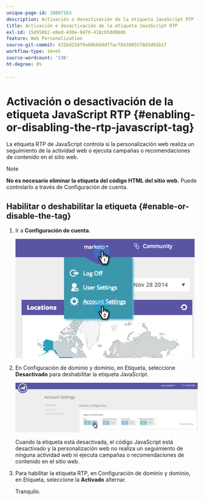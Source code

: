 ```yaml
---
unique-page-id: 10097163
description: Activación o desactivación de la etiqueta JavaScript RTP - Documentos de Marketo - Documentación del producto
title: Activación o desactivación de la etiqueta JavaScript RTP
exl-id: 15d958b2-e8ed-430e-947d-418cb5dd060b
feature: Web Personalization
source-git-commit: 431bd258f9a68bbb9df7acf043085578d3d91b1f
workflow-type: tm+mt
source-wordcount: '136'
ht-degree: 0%

---
```


# Activación o desactivación de la etiqueta JavaScript RTP {#enabling-or-disabling-the-rtp-javascript-tag}

La etiqueta RTP de JavaScript controla si la personalización web realiza un seguimiento de la actividad web o ejecuta campañas o recomendaciones de contenido en el sitio web.

>[!NOTE]
>
>**No es necesario eliminar la etiqueta del código HTML del sitio web.** Puede controlarlo a través de Configuración de cuenta.

## Habilitar o deshabilitar la etiqueta {#enable-or-disable-the-tag}

1. Ir a **Configuración de cuenta**.

   ![](assets/image2014-12-1-23-3a3-3a12.png)

1. En Configuración de dominio y dominio, en Etiqueta, seleccione **Desactivado** para deshabilitar la etiqueta JavaScript.

   ![](assets/account-settings-domain-tag.jpg)

   Cuando la etiqueta está desactivada, el código JavaScript está desactivado y la personalización web no realiza un seguimiento de ninguna actividad web ni ejecuta campañas o recomendaciones de contenido en el sitio web.

1. Para habilitar la etiqueta RTP, en Configuración de dominio y dominio, en Etiqueta, seleccione la **Activado** alternar.

   Tranquilo.

